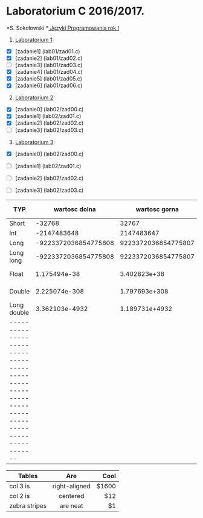 # Laboratorium C 2016/2017.

*S. Sokołowski
*[ Języki Programowania rok I ](http://sigma.ug.edu.pl/~stefan/Dydaktyka/JezProg/)

1. [Laboratorium 1](lab01):
* [x] [zadanie1] (lab01/zad01.c)
* [x] [zadanie2] (lab01/zad02.c)
* [ ] [zadanie3] (lab01/zad03.c)
* [x] [zadanie4] (lab01/zad04.c)
* [x] [zadanie5] (lab01/zad05.c)
* [x] [zadanie6] (lab01/zad06.c)
2. [Laboratorium 2](lab02):
* [x] [zadanie0] (lab02/zad00.c)
* [x] [zadanie1] (lab02/zad01.c)
* [x] [zadanie2] (lab02/zad02.c)
* [ ] [zadanie3] (lab02/zad03.c)
3. [Laboratorium 3](lab03):
* [x] [zadanie0] (lab02/zad00.c)
* [ ] [zadanie1] (lab02/zad01.c)
* [ ] [zadanie2] (lab02/zad02.c)
* [ ] [zadanie3] (lab02/zad03.c)


| TYP     |     wartosc dolna|      wartosc gorna|      ziarno|     precyzja|     format we/wy |
| --------|------------------|-------------------|------------|-------------|---------------------- |
| Short   |     -32768|     32767|     |     |     i |
| Int     |     -2147483648|     2147483647|     |     |     i |
| Long    |     -9223372036854775808|     9223372036854775807|     |     |     li |
| Long long    |     -9223372036854775808|     9223372036854775807|     |     |     lli |
| Float    |     1.175494e-38|     3.402823e+38|     1.192093e-07|     6|     e f |
| Double    |     2.225074e-308|     1.797693e+308|     2.220446e-16|     15|     le lf |
| Long double    |     3.362103e-4932|     1.189731e+4932|     1.084202e-19|     18|     le lf |
| -------------------------------------------------------------------------------------------- |



| Tables        | Are           | Cool  |
| ------------- |:-------------:| -----:|
| col 3 is      | right-aligned | $1600 |
| col 2 is      | centered      |   $12 |
| zebra stripes | are neat      |    $1 |
